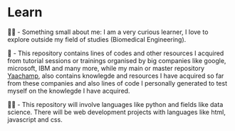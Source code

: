 # Learn 
👩‍🔬 - Something small about me: I am a very curious learner, I love to explore outside my field of studies (Biomedical Engineering).

👩‍ - This repository contains lines of codes and other resources I acquired from tutorial sessions or trainings organised by big companies like  google, microsoft, IBM and many more, while my main or master repository [Yaachamp](https://github.com/Yaa-de-champ/Yaachamp), also contains knowlegde and resources I have acquired so far from these companies and also lines of code I personally generated to test myself on the knowlegde I have acquired.

👩‍💻 - This repository will involve languages like python and fields like data science. There will be web development projects with languages like html, javascript and css.
